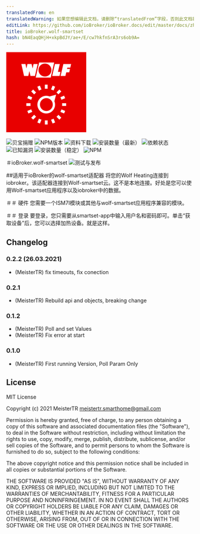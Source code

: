 ```yaml
---
translatedFrom: en
translatedWarning: 如果您想编辑此文档，请删除“translatedFrom”字段，否则此文档将再次自动翻译
editLink: https://github.com/ioBroker/ioBroker.docs/edit/master/docs/zh-cn/adapterref/iobroker.wolf-smartset/README.md
title: ioBroker.wolf-smartset
hash: bN4EaqQHjH+xkpBdJY/ae+/E/cw7hkfnSrA3rs6ob9A=
---
```

![商标](../../../en/adapterref/iobroker.wolf-smartset/admin/wolf-smartset.png)

![贝宝捐赠](https://img.shields.io/badge/paypal-donate%20|%20spenden-blue.svg)
![NPM版本](http://img.shields.io/npm/v/iobroker.wolf-smartset.svg)
![资料下载](https://img.shields.io/npm/dm/iobroker.wolf-smartset.svg)
![安装数量（最新）](http://iobroker.live/badges/wolf-smartset-installed.svg)
![依赖状态](https://img.shields.io/david/iobroker-community-adapters/iobroker.wolf-smartset.svg)
![已知漏洞](https://snyk.io/test/github/iobroker-community-adapters/ioBroker.wolf-smartset/badge.svg)
![安装数量（稳定）](http://iobroker.live/badges/wolf-smartset-stable.svg)
![NPM](https://nodei.co/npm/iobroker.wolf-smartset.png?downloads=true)

＃ioBroker.wolf-smartset
![测试与发布](https://github.com/iobroker-community-adapters/ioBroker.wolf-smartset/workflows/Test%20and%20Release/badge.svg)

##适用于ioBroker的wolf-smartset适配器
将您的Wolf Heating连接到iobroker。该适配器连接到Wolf-smartset云。这不是本地连接。好处是您可以使用Wolf-smartset应用程序以及iobroker中的数据。

＃＃ 硬件
您需要一个ISM7I模块或其他与wolf-smartset应用程序兼容的模块。

＃＃ 登录
要登录，您只需要从smartset-app中输入用户名和密码即可。单击“获取设备”后，您可以选择加热设备。就是这样。

## Changelog
### 0.2.2 (26.03.2021)
* (MeisterTR) fix timeouts, fix conection
### 0.2.1
* (MeisterTR) Rebuild api and objects, breaking change
### 0.1.2
* (MeisterTR) Poll and set Values
* (MeisterTR) Fix error at start

### 0.1.0
* (MeisterTR) First running Version, Poll Param Only

## License
MIT License

Copyright (c) 2021 MeisterTR <meistertr.smarthome@gmail.com>

Permission is hereby granted, free of charge, to any person obtaining a copy
of this software and associated documentation files (the "Software"), to deal
in the Software without restriction, including without limitation the rights
to use, copy, modify, merge, publish, distribute, sublicense, and/or sell
copies of the Software, and to permit persons to whom the Software is
furnished to do so, subject to the following conditions:

The above copyright notice and this permission notice shall be included in all
copies or substantial portions of the Software.

THE SOFTWARE IS PROVIDED "AS IS", WITHOUT WARRANTY OF ANY KIND, EXPRESS OR
IMPLIED, INCLUDING BUT NOT LIMITED TO THE WARRANTIES OF MERCHANTABILITY,
FITNESS FOR A PARTICULAR PURPOSE AND NONINFRINGEMENT. IN NO EVENT SHALL THE
AUTHORS OR COPYRIGHT HOLDERS BE LIABLE FOR ANY CLAIM, DAMAGES OR OTHER
LIABILITY, WHETHER IN AN ACTION OF CONTRACT, TORT OR OTHERWISE, ARISING FROM,
OUT OF OR IN CONNECTION WITH THE SOFTWARE OR THE USE OR OTHER DEALINGS IN THE
SOFTWARE.